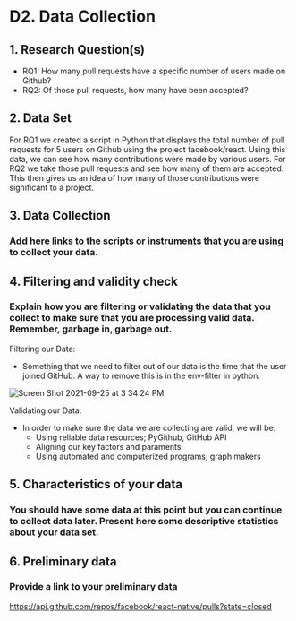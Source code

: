 # D2. Data Collection

## 1. Research Question(s)
  * RQ1: How many pull requests have a specific number of users made on Github?
  * RQ2: Of those pull requests, how many have been accepted?

## 2. Data Set
For RQ1 we created a script in Python that displays the total number of pull requests for 5 users on Github using the project facebook/react. Using this data, we can see how many contributions were made by various users. For RQ2 we take those pull requests and see how many of them are accepted. This then gives us an idea of how many of those contributions were significant to a project.

## 3. Data Collection
### Add here links to the scripts or instruments that you are using to collect your data.

## 4. Filtering and validity check
### Explain how you are filtering or validating the data that you collect to make sure that you are processing valid data. Remember, garbage in, garbage out.
Filtering our Data:
- Something that we need to filter out of our data is the time that the user joined GitHub. A way to remove this is in the env-filter in python. 

![Screen Shot 2021-09-25 at 3 34 24 PM](https://user-images.githubusercontent.com/75430495/134788475-2336f022-93db-4ff9-ac8d-58960858c7ee.png)

Validating our Data:
- In order to make sure the data we are collecting are valid, we will be:
  - Using reliable data resources; PyGithub, GitHub API
  - Aligning our key factors and paraments
  - Using automated and computerized programs; graph makers

## 5. Characteristics of your data
### You should have some data at this point but you can continue to collect data later. Present here some descriptive statistics about your data set.

## 6. Preliminary data
### Provide a link to your preliminary data
https://api.github.com/repos/facebook/react-native/pulls?state=closed 
